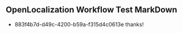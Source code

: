 ## OpenLocalization Workflow Test MarkDown
* 883f4b7d-d49c-4200-b59a-f315d4c0613e thanks!

<!--HONumber=Aug16_HO3-->


